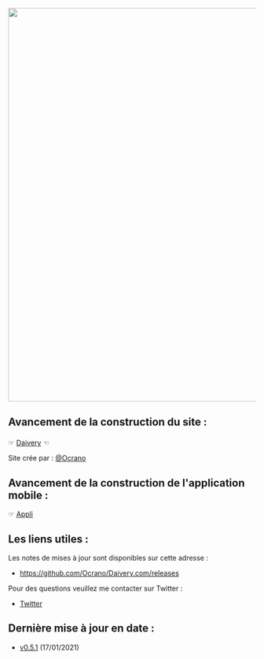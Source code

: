 <p align="center">
   <img src="https://github.com/Ocrano/Ocrano.fr/blob/master/DAIVERY2.png" width="800">
</p>


## Avancement de la construction du site :</b></p>

☞ [Daivery](https://daivery.com) ☜<br/>

Site crée par : [@Ocrano](https://twitter.com/srfoj)<br/>

## Avancement de la construction de l'application mobile :
☞ [Appli](https://github.com/Ocrano/Daivery.com/blob/master/MobileApp.md)


## Les liens utiles :

Les notes de mises à jour sont disponibles sur cette adresse :
* https://github.com/Ocrano/Daivery.com/releases

Pour des questions veuillez me contacter sur Twitter :
* [Twitter](https://twitter.com/srfoj)


## Dernière mise à jour en date : 
* [v0.5.1](https://github.com/Ocrano/Daivery.com/releases/tag/v0.5.1) (17/01/2021)
